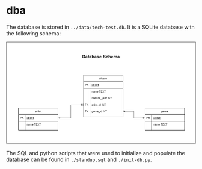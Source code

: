 # dba

The database is stored in `../data/tech-test.db`. It is a SQLite database with the following schema:

![](./schema.png)

The SQL and python scripts that were used to initialize and populate the database can be found in `./standup.sql` and `./init-db.py`.
